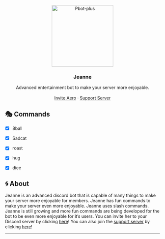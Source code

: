 <!-- PROJECT LOGO -->
<br />
<p align="center">
  <a href="https://github.com/LachieTheDev/Aero">
    <img src="https://media.discordapp.net/attachments/960720492644433942/961970381038694471/Jeanne.webp" alt="Pbot-plus" width="200" height="200">
  </a>

  <h3 align="center">Jeanne</h3>

  <p align="center">
    Advanced entertainment bot to make your server more enjoyable.
    <br />
    <br />
    <a href="https://discord.com/api/oauth2/authorize?client_id=912627846999052328&permissions=36768832&scope=applications.commands%20bot">Invite Aero</a>
    ·
    <a href="https://discord.gg/W8n6GfkEUK">Support Server</a>
  </p>
</p>

<!-- FEATURES -->
## 🎭 Commands

- [x] 8ball
- [x] Sadcat
- [x] roast
- [x] hug
- [x] dice


<!-- ABOUT THE PROJECT -->

## 🌀 About

Jeanne is an advanced discord bot that is capable of many things to make your server more enjoyable for members. Jeanne has fun commands to make your server even more enjoyable. Jeanne uses slash commands. Jeanne is still growing and more fun commands are being developed for the bot to be even more enjoyable for it’s users. You can invite her to your Discord server by clicking [here](https://discord.com/api/oauth2/authorize?client_id=961857047262011473&permissions=3221613792&scope=bot%20applications.commands)! You can also join the [support server](https://discord.gg/shtMdyphkH) by clicking [here](https://discord.gg/W8n6GfkEUK)!
    
  </tr>
</table>
</div>

<hr>
